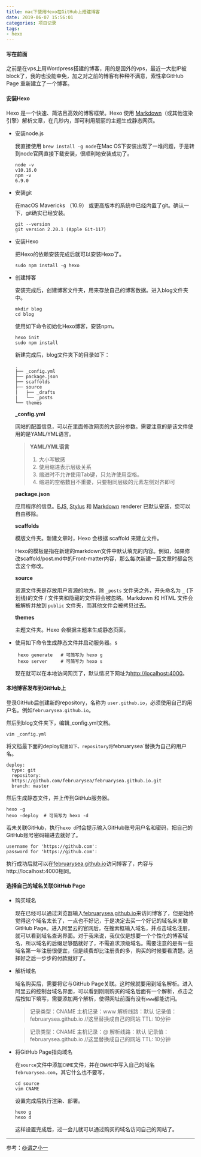 ```yaml
---
title: mac下使用Hexo在GitHub上搭建博客
date: 2019-06-07 15:56:01
categories: 项目记录
tags:
- hexo
---
```


#### 写在前面

之前是在vps上用Wordpress搭建的博客，用的是国外的vps，最近一大批IP被block了，我的也没能幸免，加之对之前的博客有种种不满意，索性拿GitHub Page 重新建立了一个博客。

#### 安装Hexo

Hexo 是一个快速、简洁且高效的博客框架。Hexo 使用 [Markdown](http://daringfireball.net/projects/markdown/)（或其他渲染引擎）解析文章，在几秒内，即可利用靓丽的主题生成静态网页。

- 安装node.js

  我直接使用 `brew install -g node`在Mac OS下安装出现了一堆问题，于是转到node官网直接下载安装，很顺利地安装成功了。

  ```shell
  node -v
  v10.16.0
  npm -v
  6.9.0
  ```

  

- 安装git

  在macOS Mavericks （10.9） 或更高版本的系统中已经内置了git。确认一下，git确实已经安装。

  ```shell
  git --version 
  git version 2.20.1 (Apple Git-117)
  ```

  

- 安装Hexo

  把Hexo的依赖安装完成后就可以安装Hexo了。

  `sudo npm install -g hexo`

- 创建博客

  安装完成后，创建博客文件夹，用来存放自己的博客数据。进入blog文件夹中。

  ```shell
  mkdir blog
  cd blog
  ```

  使用如下命令初始化Hexo博客，安装npm。

  ```shell
  hexo init
  sudo npm install
  ```

  新建完成后，blog文件夹下的目录如下：

  ```shell
  .
  ├── _config.yml
  ├── package.json
  ├── scaffolds
  ├── source
  |   ├── _drafts
  |   └── _posts
  └── themes
  ```

  **_config.yml**

  网站的配置信息，可以在里面修改网页的大部分参数。需要注意的是该文件使用的是YAML/YML语言。

  >**YAML/YML语言**
  >
  >1. 大小写敏感
  >2. 使用缩进表示层级关系
  >3. 缩进时不允许使用Tab键，只允许使用空格。
  >4. 缩进的空格数目不重要，只要相同层级的元素左侧对齐即可

  **package.json**

  应用程序的信息。[EJS](https://ejs.co/), [Stylus](http://learnboost.github.io/stylus/) 和 [Markdown](http://daringfireball.net/projects/markdown/) renderer 已默认安装，您可以自由移除。

  **scaffolds**

  模版文件夹。新建文章时，Hexo 会根据 scaffold 来建立文件。

  Hexo的模板是指在新建的markdown文件中默认填充的内容。例如，如果修改scaffold/post.md中的Front-matter内容，那么每次新建一篇文章时都会包含这个修改。

  **source**

  资源文件夹是存放用户资源的地方。除 `_posts` 文件夹之外，开头命名为 `_` (下划线)的文件 / 文件夹和隐藏的文件将会被忽略。Markdown 和 HTML 文件会被解析并放到 `public` 文件夹，而其他文件会被拷贝过去。

  **themes**

  主题文件夹。Hexo 会根据主题来生成静态页面。

- 使用如下命令生成静态文件并启动服务器。s

  ```shell
   hexo generate   # 可简写为 hexo g
   hexo server     # 可简写为 hexo s
  ```

  现在就可以在本地访问网页了，默认情况下网址为[http://localhost:4000](http://localhost:4000)。

#### 本地博客发布到GitHub上

登录GitHub后创建新的repository，名称为 `user.github.io`，必须使用自己的用户名。例如`februarysea.github.io`。

然后到blog文件夹下，编辑_config.yml文档。

```shell
vim _config.yml
```

将文档最下面的deploy`配置如下。repository将`februarysea`替换为自己的用户名。

```shell
deploy:
  type: git
  repository:
  https://github.com/februarysea/februarysea.github.io.git
  branch: master
```

然后生成静态文件，并上传到GitHub服务器。

```shell
hexo -g
hexo -deploy  # 可简写为 hexo -d
```

若未关联GitHub，执行`hexo d`时会提示输入GitHub账号用户名和密码，把自己的GitHub账号密码输进去就好了。

```shell
username for 'https://github.com':
password for 'https://github.com':
```

执行成功后就可以在[februarysea.github.io](februarysea.github.io)访问博客了，内容与http://localhost:4000相同。

#### 选择自己的域名关联GitHub Page

* 购买域名

  现在已经可以通过浏览器输入[februarysea.github.io](februarysea.github.io)来访问博客了，但是始终觉得这个域名太长了，一点也不好记，于是决定去买一个好记的域名来关联GitHub Page。进入阿里云的官网后，在搜索框输入域名，并点击域名注册，就可以看到域名查询界面。对于我来说，我仅仅是想要一个个性化的博客域名，所以域名的后缀足够酷就好了，不需追求顶级域名。需要注意的是有一些域名第一年注册很便宜，但是续费却比注册贵的多，购买的时候要看清楚。选择好之后一步步的付款就好了。

* 解析域名

  域名购买后，需要将它与GitHub Page关联。这时候就要用到域名解析。进入阿里云的控制台域名界面，可以看到刚刚购买的域名后面有一个解析，点击之后按如下填写，需要添加两个解析，使得网址前面有没有`www`都能访问。

  > 记录类型：CNAME
  > 主机记录：www
  > 解析线路：默认
  > 记录值：februarysea.github.io //这里替换成自己的网站
  > TTL: 10分钟

  > 记录类型：CNAME
  > 主机记录：@
  > 解析线路：默认
  > 记录值：februarysea.github.io //这里替换成自己的网站
  > TTL: 10分钟
  
  
  
* 将GitHub Page指向域名

  在`source`文件中添加`CNME`文件，并在`CNAME`中写入自己的域名`februarysea.com`，其它什么也不要写，
  ```shell
  cd source
  vim CNAME
  ```
  设置完成后执行渲染、部署。
  ```shell
  hexo g
  hexo d
  ```
  这样设置完成后，过一会儿就可以通过购买的域名访问自己的网站了。	

------

参考：[@谓之小一](https://zhuanlan.zhihu.com/p/34654952)
